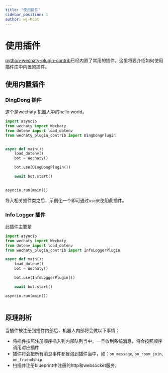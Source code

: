 ```yaml
---
title: "使用插件"
sidebar_position: 1
author: wj-Mcat
---
```


# 使用插件

[python-wechaty-plugin-contrib](https://github.com/wechaty/python-wechaty-plugin-contrib)已经内置了常用的插件，这里将要介绍如何使用插件库中内置的插件。

## 使用内置插件

### DingDong 插件

这个是wechaty 机器人中的hello world。

```py showLineNumbers title=examples/ding-dong-bot.py {4,11}
import asyncio
from wechaty import Wechaty
from dotenv import load_dotenv
from wechaty_plugin_contrib import DingDongPlugin


async def main():
    load_dotenv()
    bot = Wechaty()

    bot.use(DingDongPlugin())

    await bot.start()
    

asyncio.run(main())
```

导入相关插件类之后，示例化一个即可通过`use`来使用此插件。

### Info Logger 插件

此插件主要是

```py title=examples/quick-start/info-logger-bot.py showLineNumbers {4,10}
import asyncio
from wechaty import Wechaty
from dotenv import load_dotenv
from wechaty_plugin_contrib import InfoLoggerPlugin

async def main():
    load_dotenv()
    bot = Wechaty()

    bot.use(InfoLoggerPlugin())

    await bot.start()

asyncio.run(main())
 
```

## 原理剖析

当插件被注册到插件内部后，机器人内部将会做以下事情：

* 将插件按照注册顺序插入到内部队列当中，一旦收到系统消息，将会按照顺序调用对应插件
* 插件将会把所有消息事件都冒泡到插件当中，如：`on_message`, `on_room_join`, `on_friendship`
* 扫描并注册blueprint中注册的http和websocket服务。
